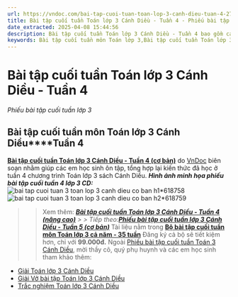 ```yaml
---
url: https://vndoc.com/bai-tap-cuoi-tuan-toan-lop-3-canh-dieu-tuan-4-276861
title: Bài tập cuối tuần Toán lớp 3 Cánh Diều - Tuần 4 - Phiếu bài tập cuối tuần lớp 3 - VnDoc.com
date_extracted: 2025-04-08 15:44:56
description: Bài tập cuối tuần Toán lớp 3 Cánh Diều - Tuần 4 bao gồm các bài tập đã học giúp các em học sinh ôn tập, nâng cao kỹ năng giải Toán lớp 3 Cánh Diều tuần 4.
keywords: Bài tập cuối tuần môn Toán lớp 3,Bài tập cuối tuần Toán lớp 3 Cánh Diều,giải Toán lớp 3 Cánh Diều,giải Toán lớp 3,phiếu bài tập cuối tuần lớp 3,phiếu bài tập toán lớp 3,bài tập toán cuối tuần lớp 3,bài tập cuối tuần toán lớp 3,toán cuối tuần lớp 3,bài tập cuối tuần lớp 3 môn toán,phiếu bài tập cuối tuần môn toán lớp 3 Cánh Diều,Bài tập cuối tuần Toán lớp 3 Cánh Diều Tuần 4,toan lop 3,toán lớp 3
---
```


# Bài tập cuối tuần Toán lớp 3 Cánh Diều - Tuần 4
 _Phiếu bài tập cuối tuần lớp 3_
## **Bài tập cuối tuần môn Toán lớp 3 Cánh Diều****Tuần 4**
**[Bài tập cuối tuần Toán lớp 3 Cánh Diều - Tuần 4 \(cơ bản\)](<https://vndoc.com/bai-tap-cuoi-tuan-toan-lop-3-canh-dieu-tuan-4-276861>)** do [VnDoc](<https://vndoc.com/>) biên soạn nhằm giúp các em học sinh ôn tập, tổng hợp lại kiến thức đã học ở tuần 4 chương trình Toán lớp 3 sách Cánh Diều.
_**Hình ảnh minh họa phiếu bài tập cuối tuần 4 lớp 3 CD:**_
![bai tap cuoi tuan 3 toan lop 3 canh dieu co ban h1*618758](https://i.vdoc.vn/data/image/2024/08/02/bai-tap-cuoi-tuan-3-toan-lop-3-canh-dieu-co-ban-h1.jpg)![bai tap cuoi tuan 3 toan lop 3 canh dieu co ban h2*618759](https://i.vdoc.vn/data/image/2024/08/02/bai-tap-cuoi-tuan-3-toan-lop-3-canh-dieu-co-ban-h2.jpg)
>> Xem thêm: [_**Bài tập cuối tuần Toán lớp 3 Cánh Diều - Tuần 4 \(nâng cao\)**_](<https://vndoc.com/bai-tap-cuoi-tuan-toan-lop-3-canh-dieu-tuan-4-nang-cao-305617>)
_> > Tiếp theo:**[Phiếu bài tập cuối tuần lớp 3 Cánh Diều - Tuần 5 \(cơ bản\)](<https://vndoc.com/bai-tap-cuoi-tuan-toan-lop-3-canh-dieu-tuan-5-277679>)**_
Tài liệu nằm trong [**Bộ bài tập cuối tuần môn Toán lớp 3 cả năm - 35 tuần**](<https://vndoc.com/bai-tap-cuoi-tuan-lop3>)
Đăng ký cả bộ sẽ tiết kiệm hơn, chỉ với **99.000đ.**
Ngoài [Phiếu bài tập cuối tuần Toán 3 Cánh Diều](<https://vndoc.com/bai-tap-cuoi-tuan-lop3>), mời thầy cô, quý phụ huynh và các em học sinh tham khảo thêm:
  * [Giải Toán lớp 3 Cánh Diều](<https://vndoc.com/toan-lop-3-cd>)
  * [Giải Vở bài tập Toán lớp 3 Cánh Diều](<https://vndoc.com/vo-bai-tap-toan-lop-3-canh-dieu>)
  * [Trắc nghiệm Toán lớp 3 Cánh Diều](<https://vndoc.com/test-toan-lop3>)

